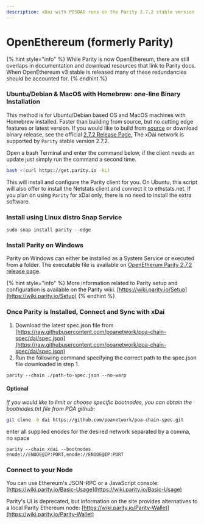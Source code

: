 ```yaml
---
description: xDai with POSDAO runs on the Parity 2.7.2 stable version
---
```


# OpenEthereum \(formerly Parity\)

{% hint style="info" %}
While Parity is now OpenEthereum, there are still overlaps in documentation and download resources that link to Parity docs. When OpenEthereum v3 stable is released many of these redundancies should be accounted for.
{% endhint %}

### Ubuntu/Debian & MacOS with Homebrew: one-line Binary Installation

This method is for Ubuntu/Debian based OS and MacOS machines with Homebrew installed. Faster than building from source, but no cutting edge features or latest version. If you would like to build from [source](https://github.com/paritytech/parity) or download binary release, see the official [2.7.2 Release Page.](https://github.com/openethereum/openethereum/releases/tag/v2.7.2) The xDai network is supported by  `Parity` stable version 2.7.2.

Open a bash Terminal and enter the command below, if the client needs an update just simply run the command a second time.  

```bash
bash <(curl https://get.parity.io -kL)
```

This will install and configure the Parity client for you. On Ubuntu, this script will also offer to install the Netstats client and connect it to ethstats.net. If you plan on using `Parity` for xDai only, there is no need to install the extra software. 

### **Install using Linux distro Snap Service**

```text
sudo snap install parity --edge
```

### Install Parity on Windows

Parity on Windows can either be installed as a System Service or executed from a folder. The executable file is available on  [OpenEtherum Parity 2.7.2 release page](https://github.com/openethereum/openethereum/releases/tag/v2.7.2).

{% hint style="info" %}
More information related to Parity setup and configuration is available on the Parity wiki. [https://wiki.parity.io/Setup](https://wiki.parity.io/Setup)
{% endhint %}

### Once Parity is Installed,  Connect and Sync with xDai

1. Download the latest spec.json file from [https://raw.githubusercontent.com/poanetwork/poa-chain-spec/dai/spec.json](https://raw.githubusercontent.com/poanetwork/poa-chain-spec/dai/spec.json)
2. Run the following command specifying the correct path to the spec.json file downloaded in step 1.

```text
parity --chain ./path-to-spec.json --no-warp
```

#### Optional

_If you would like to limit or choose specific bootnodes, you can obtain the bootnodes.txt file from POA github:_

```bash
git clone -b dai https://github.com/poanetwork/poa-chain-spec.git
```

enter all supplied enodes for the desired network separated by a comma, no space

```text
parity --chain xdai --bootnodes enode://ENODE@IP:PORT,enode://ENODE@IP:PORT
```

### Connect to your Node

You can use Ethereum's JSON-RPC or a JavaScript console: [https://wiki.parity.io/Basic-Usage](https://wiki.parity.io/Basic-Usage)

Parity's UI is deprecated, but information on the site provides alternatives to a local Parity Ethereum node: [https://wiki.parity.io/Parity-Wallet](https://wiki.parity.io/Parity-Wallet)

